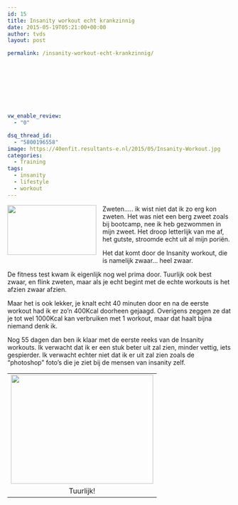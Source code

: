 ```yaml
---
id: 15
title: Insanity workout echt krankzinnig
date: 2015-05-19T05:21:00+00:00
author: tvds
layout: post

permalink: /insanity-workout-echt-krankzinnig/









vw_enable_review:
  - "0"

dsq_thread_id:
  - "5800196558"
image: https://40enfit.resultants-e.nl/2015/05/Insanity-Workout.jpg
categories:
  - Training
tags:
  - insanity
  - lifestyle
  - workout
---
```

<div class="separator" style="clear: both; text-align: center;">
  <a style="clear: left; float: left; margin-bottom: 1em; margin-right: 1em;" href="http://1.bp.blogspot.com/-aSHvhX0E1Eg/VVpFAaGrZ5I/AAAAAAABUkw/nY1j7E2Y3x4/s1600/Insanity-Workout.jpg"><img src="https://40enfit.resultants-e.nl/2015/05/Insanity-Workout.jpg" alt="" width="200" height="112" border="0" /></a>
</div>

Zweten&#8230;.. ik wist niet dat ik zo erg kon zweten. Het was niet een berg zweet zoals bij bootcamp, nee ik heb gezwommen in mijn zweet. Het droop letterlijk van me af, het gutste, stroomde echt uit al mijn poriën.

Het dat komt door de Insanity workout, die is namelijk zwaar&#8230; heel zwaar.
  
<a name="more"></a>De fitness test kwam ik eigenlijk nog wel prima door. Tuurlijk ook best zwaar, en flink zweten, maar als je echt begint met de echte workouts is het afzien zwaar afzien.

Maar het is ook lekker, je knalt echt 40 minuten door en na de eerste workout had ik er zo&#8217;n 400Kcal doorheen gejaagd. Overigens zeggen ze dat je tot wel 1000Kcal kan verbruiken met 1 workout, maar dat haalt bijna niemand denk ik.

Nog 55 dagen dan ben ik klaar met de eerste reeks van de Insanity workouts. Ik verwacht dat ik er een stuk beter uit zal zien, minder vettig, iets gespierder. Ik verwacht echter niet dat ik er uit zal zien zoals de &#8220;photoshop&#8221; foto&#8217;s die je ziet bij de mensen van insanity zelf.

<table class="tr-caption-container" style="margin-left: auto; margin-right: auto; text-align: center;" cellspacing="0" cellpadding="0" align="center">
  <tr>
    <td style="text-align: center;">
      <a style="margin-left: auto; margin-right: auto;" href="http://2.bp.blogspot.com/-xhDfnPh5gK8/VVpJraQNzVI/AAAAAAABUk8/6AOXCxlwwaE/s1600/niet_haalbaar_insanity.jpg"><img src="https://40enfit.resultants-e.nl/2015/05/niet_haalbaar_insanity.jpg" alt="" width="320" height="245" border="0" /></a>
    </td>
  </tr>
  
  <tr>
    <td class="tr-caption" style="text-align: center;">
      Tuurlijk!
    </td>
  </tr>
</table>